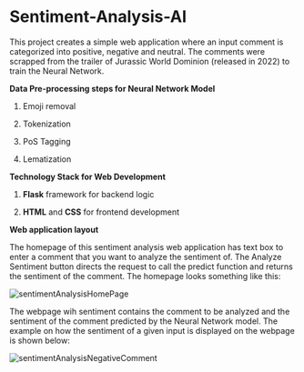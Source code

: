 # Sentiment-Analysis-AI
This project creates a simple web application where an input comment is categorized into positive, negative and neutral.
The comments were scrapped from the trailer of Jurassic World Dominion (released in 2022) to train the Neural Network.

**Data Pre-processing steps for Neural Network Model**

1. Emoji removal

2. Tokenization

3. PoS Tagging

4. Lematization

**Technology Stack for Web Development**

1. **Flask** framework for backend logic

2. **HTML** and **CSS** for frontend development

**Web application layout**

The homepage of this sentiment analysis web application has text box to enter a comment that you want to analyze the sentiment of.
The Analyze Sentiment button directs the request to call the predict function and returns the sentiment of the comment.
The homepage looks something like this:

![sentimentAnalysisHomePage](https://github.com/user-attachments/assets/3b4a2540-0f3a-48c2-8f1c-d07be9b880e1)

The webpage wih sentiment contains the comment to be analyzed and the sentiment of the comment predicted by the Neural Network model.
The example on how the sentiment of a given input is displayed on the webpage is shown below:

![sentimentAnalysisNegativeComment](https://github.com/user-attachments/assets/a40d4491-71b3-41be-8971-998d8ba4ad7f)

